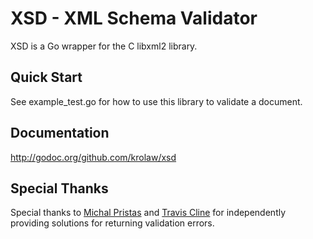 # XSD - XML Schema Validator 

XSD is a Go wrapper for the C libxml2 library.

## Quick Start

See example_test.go for how to use this library to validate a document.

## Documentation

http://godoc.org/github.com/krolaw/xsd

## Special Thanks

Special thanks to [Michal Pristas](https://github.com/michalpristas) and [Travis Cline](https://github.com/tmc) for independently providing solutions for returning validation errors. 